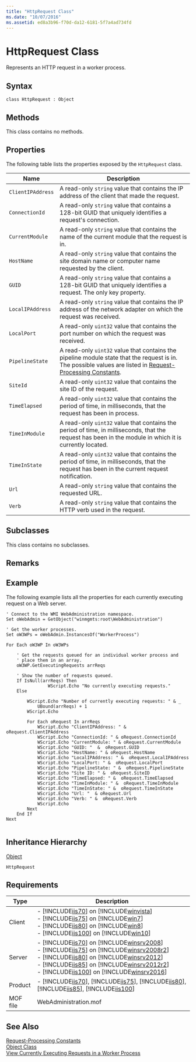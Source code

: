 ```yaml
---
title: "HttpRequest Class"
ms.date: "10/07/2016"
ms.assetid: ed8a3b96-f70d-da12-6181-5f7a4ad734fd
---
```

# HttpRequest Class
Represents an HTTP request in a worker process.  
  
## Syntax  
  
```vbs  
class HttpRequest : Object  
```  
  
## Methods  
 This class contains no methods.  
  
## Properties  
 The following table lists the properties exposed by the `HttpRequest` class.  
  
|Name|Description|  
|----------|-----------------|  
|`ClientIPAddress`|A read-only `string` value that contains the IP address of the client that made the request.|  
|`ConnectionId`|A read-only `string` value that contains a 128-bit GUID that uniquely identifies a request's connection.|  
|`CurrentModule`|A read-only `string` value that contains the name of the current module that the request is in.|  
|`HostName`|A read-only `string` value that contains the site domain name or computer name requested by the client.|  
|`GUID`|A read-only `string` value that contains a 128-bit GUID that uniquely identifies a request. The only key property.|  
|`LocalIPAddress`|A read-only `string` value that contains the IP address of the network adapter on which the request was received.|  
|`LocalPort`|A read-only `uint32` value that contains the port number on which the request was received.|  
|`PipelineState`|A read-only `uint32` value that contains the pipeline module state that the request is in. The possible values are listed in [Request-Processing Constants](../web-development-reference\native-code-api-reference/request-processing-constants.md).|  
|`SiteId`|A read-only `uint32` value that contains the site ID of the request.|  
|`TimeElapsed`|A read-only `uint32` value that contains the period of time, in milliseconds, that the request has been in process.|  
|`TimeInModule`|A read-only `uint32` value that contains the period of time, in milliseconds, that the request has been in the module in which it is currently located.|  
|`TimeInState`|A read-only `uint32` value that contains the period of time, in milliseconds, that the request has been in the current request notification.|  
|`Url`|A read-only `string` value that contains the requested URL.|  
|`Verb`|A read-only `string` value that contains the HTTP verb used in the request.|  
  
## Subclasses  
 This class contains no subclasses.  
  
## Remarks  
  
## Example  
 The following example lists all the properties for each currently executing request on a Web server.  
  
```  
' Connect to the WMI WebAdministration namespace.  
Set oWebAdmin = GetObject("winmgmts:root\WebAdministration")  
  
' Get the worker processes.  
Set oW3WPs = oWebAdmin.InstancesOf("WorkerProcess")  
  
For Each oW3WP In oW3WPs  
  
    ' Get the requests queued for an individual worker process and  
    ' place them in an array.  
    oW3WP.GetExecutingRequests arrReqs  
  
    ' Show the number of requests queued.  
    If IsNull(arrReqs) Then  
                WScript.Echo "No currently executing requests."  
    Else  
  
        WScript.Echo "Number of currently executing requests: " & _  
            UBound(arrReqs) + 1  
        WScript.Echo  
  
        For Each oRequest In arrReqs  
            WScript.Echo "ClientIPAddress: " & oRequest.ClientIPAddress  
            WScript.Echo "ConnectionId: " & oRequest.ConnectionId  
            WScript.Echo "CurrentModule: " & oRequest.CurrentModule  
            WScript.Echo "GUID: "  &  oRequest.GUID  
            WScript.Echo "HostName: " & oRequest.HostName  
            WScript.Echo "LocalIPAddress: " &  oRequest.LocalIPAddress  
            WScript.Echo "LocalPort: " &  oRequest.LocalPort  
            WScript.Echo "PipelineState: " &  oRequest.PipelineState  
            WScript.Echo "Site ID: " &  oRequest.SiteID  
            WScript.Echo "TimeElapsed: " &  oRequest.TimeElapsed  
            WScript.Echo "TimeInModule: " &  oRequest.TimeInModule  
            WScript.Echo "TimeInState: " &  oRequest.TimeInState  
            WScript.Echo "Url: "  & oRequest.Url  
            WScript.Echo "Verb: " &  oRequest.Verb  
            WScript.Echo  
        Next  
    End If  
Next  
  
```  
  
## Inheritance Hierarchy  
 [Object](../wmi-provider/object-class.md)  
  
 `HttpRequest`  
  
## Requirements  
  
|Type|Description|  
|----------|-----------------|  
|Client|-   [!INCLUDE[iis70](../wmi-provider/includes/iis70-md.md)] on [!INCLUDE[winvista](../wmi-provider/includes/winvista-md.md)]<br />-   [!INCLUDE[iis75](../wmi-provider/includes/iis75-md.md)] on [!INCLUDE[win7](../wmi-provider/includes/win7-md.md)]<br />-   [!INCLUDE[iis80](../wmi-provider/includes/iis80-md.md)] on [!INCLUDE[win8](../wmi-provider/includes/win8-md.md)]<br />-   [!INCLUDE[iis100](../wmi-provider/includes/iis100-md.md)] on [!INCLUDE[win10](../wmi-provider/includes/win10-md.md)]|  
|Server|-   [!INCLUDE[iis70](../wmi-provider/includes/iis70-md.md)] on [!INCLUDE[winsrv2008](../wmi-provider/includes/winsrv2008-md.md)]<br />-   [!INCLUDE[iis75](../wmi-provider/includes/iis75-md.md)] on [!INCLUDE[winsrv2008r2](../wmi-provider/includes/winsrv2008r2-md.md)]<br />-   [!INCLUDE[iis80](../wmi-provider/includes/iis80-md.md)] on [!INCLUDE[winsrv2012](../wmi-provider/includes/winsrv2012-md.md)]<br />-   [!INCLUDE[iis85](../wmi-provider/includes/iis85-md.md)] on [!INCLUDE[winsrv2012r2](../wmi-provider/includes/winsrv2012r2-md.md)]<br />-   [!INCLUDE[iis100](../wmi-provider/includes/iis100-md.md)] on [!INCLUDE[winsrv2016](../wmi-provider/includes/winsrv2016-md.md)]|  
|Product|-   [!INCLUDE[iis70](../wmi-provider/includes/iis70-md.md)], [!INCLUDE[iis75](../wmi-provider/includes/iis75-md.md)], [!INCLUDE[iis80](../wmi-provider/includes/iis80-md.md)], [!INCLUDE[iis85](../wmi-provider/includes/iis85-md.md)], [!INCLUDE[iis100](../wmi-provider/includes/iis100-md.md)]|  
|MOF file|WebAdministration.mof|  
  
## See Also  
 [Request-Processing Constants](../web-development-reference\native-code-api-reference/request-processing-constants.md)   
 [Object Class](../wmi-provider/object-class.md)   
 [View Currently Executing Requests in a Worker Process](https://go.microsoft.com/fwlink/?LinkId=60429)
